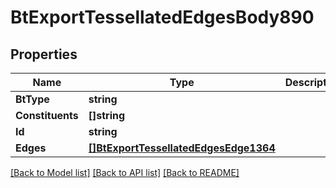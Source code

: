 # BtExportTessellatedEdgesBody890

## Properties

Name | Type | Description | Notes
------------ | ------------- | ------------- | -------------
**BtType** | **string** |  | [optional] 
**Constituents** | **[]string** |  | [optional] 
**Id** | **string** |  | [optional] 
**Edges** | [**[]BtExportTessellatedEdgesEdge1364**](BTExportTessellatedEdgesEdge-1364.md) |  | [optional] 

[[Back to Model list]](../README.md#documentation-for-models) [[Back to API list]](../README.md#documentation-for-api-endpoints) [[Back to README]](../README.md)


